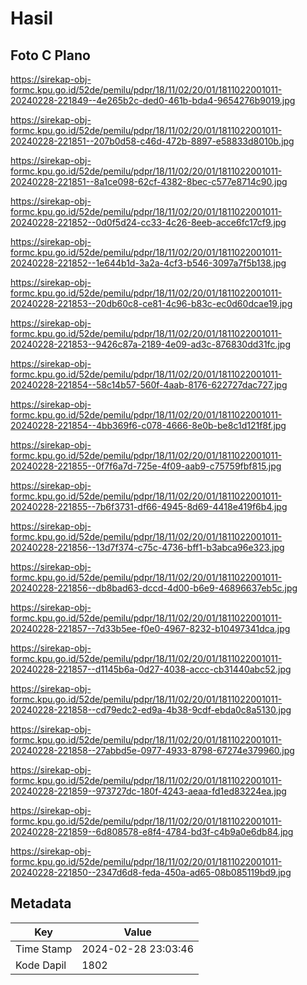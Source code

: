 # Hasil

## Foto C Plano

https://sirekap-obj-formc.kpu.go.id/52de/pemilu/pdpr/18/11/02/20/01/1811022001011-20240228-221849--4e265b2c-ded0-461b-bda4-9654276b9019.jpg

https://sirekap-obj-formc.kpu.go.id/52de/pemilu/pdpr/18/11/02/20/01/1811022001011-20240228-221851--207b0d58-c46d-472b-8897-e58833d8010b.jpg

https://sirekap-obj-formc.kpu.go.id/52de/pemilu/pdpr/18/11/02/20/01/1811022001011-20240228-221851--8a1ce098-62cf-4382-8bec-c577e8714c90.jpg

https://sirekap-obj-formc.kpu.go.id/52de/pemilu/pdpr/18/11/02/20/01/1811022001011-20240228-221852--0d0f5d24-cc33-4c26-8eeb-acce6fc17cf9.jpg

https://sirekap-obj-formc.kpu.go.id/52de/pemilu/pdpr/18/11/02/20/01/1811022001011-20240228-221852--1e644b1d-3a2a-4cf3-b546-3097a7f5b138.jpg

https://sirekap-obj-formc.kpu.go.id/52de/pemilu/pdpr/18/11/02/20/01/1811022001011-20240228-221853--20db60c8-ce81-4c96-b83c-ec0d60dcae19.jpg

https://sirekap-obj-formc.kpu.go.id/52de/pemilu/pdpr/18/11/02/20/01/1811022001011-20240228-221853--9426c87a-2189-4e09-ad3c-876830dd31fc.jpg

https://sirekap-obj-formc.kpu.go.id/52de/pemilu/pdpr/18/11/02/20/01/1811022001011-20240228-221854--58c14b57-560f-4aab-8176-622727dac727.jpg

https://sirekap-obj-formc.kpu.go.id/52de/pemilu/pdpr/18/11/02/20/01/1811022001011-20240228-221854--4bb369f6-c078-4666-8e0b-be8c1d121f8f.jpg

https://sirekap-obj-formc.kpu.go.id/52de/pemilu/pdpr/18/11/02/20/01/1811022001011-20240228-221855--0f7f6a7d-725e-4f09-aab9-c75759fbf815.jpg

https://sirekap-obj-formc.kpu.go.id/52de/pemilu/pdpr/18/11/02/20/01/1811022001011-20240228-221855--7b6f3731-df66-4945-8d69-4418e419f6b4.jpg

https://sirekap-obj-formc.kpu.go.id/52de/pemilu/pdpr/18/11/02/20/01/1811022001011-20240228-221856--13d7f374-c75c-4736-bff1-b3abca96e323.jpg

https://sirekap-obj-formc.kpu.go.id/52de/pemilu/pdpr/18/11/02/20/01/1811022001011-20240228-221856--db8bad63-dccd-4d00-b6e9-46896637eb5c.jpg

https://sirekap-obj-formc.kpu.go.id/52de/pemilu/pdpr/18/11/02/20/01/1811022001011-20240228-221857--7d33b5ee-f0e0-4967-8232-b10497341dca.jpg

https://sirekap-obj-formc.kpu.go.id/52de/pemilu/pdpr/18/11/02/20/01/1811022001011-20240228-221857--d1145b6a-0d27-4038-accc-cb31440abc52.jpg

https://sirekap-obj-formc.kpu.go.id/52de/pemilu/pdpr/18/11/02/20/01/1811022001011-20240228-221858--cd79edc2-ed9a-4b38-9cdf-ebda0c8a5130.jpg

https://sirekap-obj-formc.kpu.go.id/52de/pemilu/pdpr/18/11/02/20/01/1811022001011-20240228-221858--27abbd5e-0977-4933-8798-67274e379960.jpg

https://sirekap-obj-formc.kpu.go.id/52de/pemilu/pdpr/18/11/02/20/01/1811022001011-20240228-221859--973727dc-180f-4243-aeaa-fd1ed83224ea.jpg

https://sirekap-obj-formc.kpu.go.id/52de/pemilu/pdpr/18/11/02/20/01/1811022001011-20240228-221859--6d808578-e8f4-4784-bd3f-c4b9a0e6db84.jpg

https://sirekap-obj-formc.kpu.go.id/52de/pemilu/pdpr/18/11/02/20/01/1811022001011-20240228-221850--2347d6d8-feda-450a-ad65-08b085119bd9.jpg


## Metadata

| Key        | Value               |
| ---------- | ------------------- |
| Time Stamp | 2024-02-28 23:03:46 |
| Kode Dapil | 1802                |



